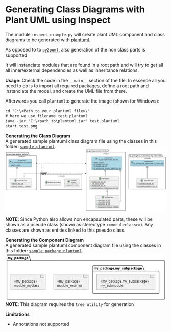 # Generating Class Diagrams with Plant UML using Inspect

The module `inspect_example.py` will create plant UML component and class diagrams to be generated with [plantuml](https://plantuml.com/en).

As opposed to to [`py2puml`](https://github.com/lucsorel/py2puml), also generation of the non class parts is supported

It will instanciate modules that are found in a root path and will try to get all all inner/external dependencies as well as inheritance relations.

**Usage**: Check the code in the `__main__` section of the file. In essence all you need to do is to import all required packages, define a root path and instanciate the model, and create the UML file from there.  

Afterwards you call `plantuml`to generate the image (shown for Windows):

```
cd "C:\<Path to your plantuml file>\"
# here we use filename test.plantuml
java -jar "C:\<path_to\plantuml.jar" test.plantuml
start test.png
```

**Generating the Class Diagram**  
A generated sample plantuml class diagram file using the classes in this folder: [`sample.plantuml`](artifacts/sample.plantuml).  
![sample uml class diagram](artifacts/sample.png)

**NOTE**: Since Python also allows non encapsulated parts, these will be shown as a pseude class (shown as stereotype `<<moduleclass>>`). Any classes are shown as entities linked to this pseudo class.

**Generating the Component Diagram**  
A generated sample plantuml component diagram file using the classes in this folder: [`sample_package.plantuml`](artifacts/sample.plantuml).  
![sample uml component diagram ](artifacts/sample_package.png)
**NOTE**: This diagram requires the `tree utility` for generation

**Limitations**
* Annotations not supported
